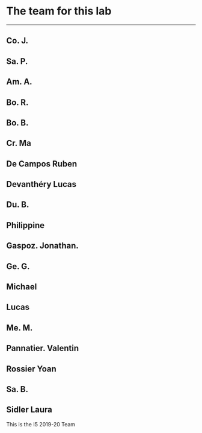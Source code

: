 # The team for this lab

-----------------------------
Co. J.
-----------------------------
Sa. P.
-----------------------------
Am. A.
-----------------------------
Bo. R.
-----------------------------
Bo. B.
-----------------------------
Cr. Ma
-----------------------------
De Campos Ruben
-----------------------------
Devanthéry Lucas
-----------------------------
Du. B.
-----------------------------
Philippine
-----------------------------
Gaspoz. Jonathan.
-----------------------------
Ge. G.
-----------------------------
Michael
-----------------------------
Lucas
-----------------------------
Me. M.
-----------------------------
Pannatier. Valentin
-----------------------------
Rossier Yoan
-----------------------------
Sa. B.
-----------------------------
Sidler Laura
-----------------------------

This is the I5 2019-20 Team
